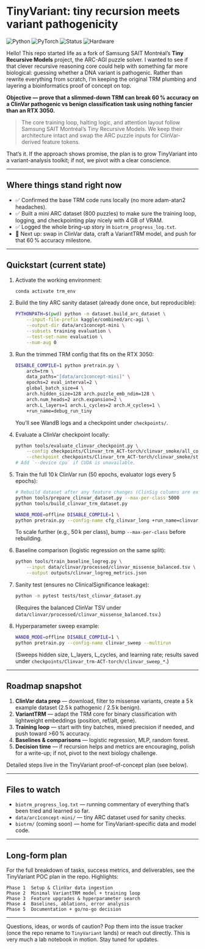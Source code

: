 # TinyVariant: tiny recursion meets variant pathogenicity

![Python](https://img.shields.io/badge/python-3.10-blue.svg)
![PyTorch](https://img.shields.io/badge/pytorch-2.0%2B-red.svg)
![Status](https://img.shields.io/badge/status-proof_of_concept-orange.svg)
![Hardware](https://img.shields.io/badge/hardware-RTX%203050-lightgrey.svg)

Hello! This repo started life as a fork of Samsung SAIT Montréal’s
**Tiny Recursive Models** project, the ARC-AGI puzzle solver. I wanted to see
if that clever recursive reasoning core could help with something far more
biological: guessing whether a DNA variant is pathogenic. Rather than rewrite
everything from scratch, I’m keeping the original TRM plumbing and layering a
bioinformatics proof of concept on top.

**Objective — prove that a slimmed-down TRM can break 60 % accuracy on a
ClinVar pathogenic vs benign classification task using nothing fancier than
an RTX 3050.**

> The core training loop, halting logic, and attention layout follow Samsung
> SAIT Montréal’s Tiny Recursive Models. We keep their architecture intact
> and swap the ARC puzzle inputs for ClinVar-derived feature tokens.

That’s it. If the approach shows promise, the plan is to grow TinyVariant into
a variant-analysis toolkit; if not, we pivot with a clear conscience.

---

## Where things stand right now

- ✅ Confirmed the base TRM code runs locally (no more adam-atan2 headaches).
- ✅ Built a mini ARC dataset (800 puzzles) to make sure the training loop,
  logging, and checkpointing play nicely with 4 GB of VRAM.
- ✅ Logged the whole bring-up story in `biotrm_progress_log.txt`.
- 🔄 Next up: swap in ClinVar data, craft a VariantTRM model, and push for that
  60 % accuracy milestone.

---

## Quickstart (current state)

1. Activate the working environment:
   ```bash
   conda activate trm_env
   ```
2. Build the tiny ARC sanity dataset (already done once, but reproducible):
   ```bash
   PYTHONPATH=$(pwd) python -m dataset.build_arc_dataset \
       --input-file-prefix kaggle/combined/arc-agi \
       --output-dir data/arc1concept-mini \
       --subsets training evaluation \
       --test-set-name evaluation \
       --num-aug 0
   ```
3. Run the trimmed TRM config that fits on the RTX 3050:
   ```bash
   DISABLE_COMPILE=1 python pretrain.py \
       arch=trm \
       data_paths="[data/arc1concept-mini]" \
       epochs=2 eval_interval=2 \
       global_batch_size=4 \
       arch.hidden_size=128 arch.puzzle_emb_ndim=128 \
       arch.num_heads=2 arch.expansion=2 \
       arch.L_layers=1 arch.L_cycles=2 arch.H_cycles=1 \
       +run_name=debug_run_tiny
   ```
   You’ll see WandB logs and a checkpoint under `checkpoints/`.

4. Evaluate a ClinVar checkpoint locally:
   ```bash
   python tools/evaluate_clinvar_checkpoint.py \
       --config checkpoints/Clinvar_trm_ACT-torch/clinvar_smoke/all_config.yaml \
       --checkpoint checkpoints/Clinvar_trm_ACT-torch/clinvar_smoke/step_62
   # Add `--device cpu` if CUDA is unavailable.
   ```

5. Train the full 10 k ClinVar run (50 epochs, evaluator logs every 5 epochs):
   ```bash
   # Rebuild dataset after any feature changes (ClinSig columns are excluded by default)
   python tools/prepare_clinvar_dataset.py --max-per-class 5000
   python tools/build_clinvar_trm_dataset.py

   WANDB_MODE=offline DISABLE_COMPILE=1 \
   python pretrain.py --config-name cfg_clinvar_long +run_name=clinvar_long
   ```
   To scale further (e.g., 50 k per class), bump `--max-per-class` before rebuilding.

6. Baseline comparison (logistic regression on the same split):
   ```bash
   python tools/train_baseline_logreg.py \
       --input data/clinvar/processed/clinvar_missense_balanced.tsv \
       --output outputs/clinvar_logreg_metrics.json
   ```

7. Sanity test (ensures no ClinicalSignificance leakage):
   ```bash
   python -m pytest tests/test_clinvar_dataset.py
   ```
   (Requires the balanced ClinVar TSV under `data/clinvar/processed/clinvar_missense_balanced.tsv`.)

8. Hyperparameter sweep example:
   ```bash
   WANDB_MODE=offline DISABLE_COMPILE=1 \
   python pretrain.py --config-name clinvar_sweep --multirun
   ```
   (Sweeps hidden size, L_layers, L_cycles, and learning rate; results saved under
   `checkpoints/Clinvar_trm-ACT-torch/clinvar_sweep_*`.)

---

## Roadmap snapshot

1. **ClinVar data prep** — download, filter to missense variants, create a
   5 k example dataset (2.5 k pathogenic / 2.5 k benign).
2. **VariantTRM** — adapt the TRM core for binary classification with lightweight
   embeddings (position, ref/alt, gene).
3. **Training loop** — start with tiny batches, mixed precision if needed, and
   push toward >60 % accuracy.
4. **Baselines & comparisons** — logistic regression, MLP, random forest.
5. **Decision time** — if recursion helps and metrics are encouraging, polish
   for a write-up; if not, pivot to the next biology challenge.

Detailed steps live in the TinyVariant proof-of-concept plan (see below).

---

## Files to watch

- `biotrm_progress_log.txt` — running commentary of everything that’s been
  tried and learned so far.
- `data/arc1concept-mini/` — tiny ARC dataset used for sanity checks.
- `biotrm/` (coming soon) — home for TinyVariant-specific data and model code.

---

## Long-form plan

For the full breakdown of tasks, success metrics, and deliverables, see the
TinyVariant POC plan in the repo. Highlights:

```
Phase 1  Setup & ClinVar data ingestion
Phase 2  Minimal VariantTRM model + training loop
Phase 3  Feature upgrades & hyperparameter search
Phase 4  Baselines, ablations, error analysis
Phase 5  Documentation + go/no-go decision
```

---

Questions, ideas, or words of caution? Pop them into the issue tracker (once
the repo rename to `TinyVariant` lands) or reach out directly. This is very
much a lab notebook in motion. Stay tuned for updates.
